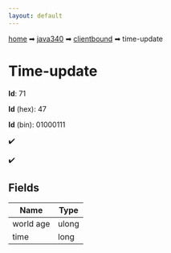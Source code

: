 ```yaml
---
layout: default
---
```


[home](/) ➡ [java340](/protocol/java340) ➡ [clientbound](/protocol/java340/clientbound) ➡ time-update

# Time-update

**Id**: 71

**Id** (hex): 47

**Id** (bin): 01000111

✔️

✔️

## Fields

Name | Type
---|---
world age | ulong
time | long

